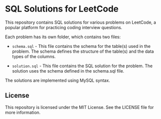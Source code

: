 # SQL Solutions for LeetCode

This repository contains SQL solutions for various problems on LeetCode, a popular platform for practicing coding interview questions.

Each problem has its own folder, which contains two files:

- `schema.sql` - This file contains the schema for the table(s) used in the problem. The schema defines the structure of the table(s) and the data types of the columns.

- `solution.sql` - This file contains the SQL solution for the problem. The solution uses the schema defined in the schema.sql file.

The solutions are implemented using MySQL syntax.

## License

This repository is licensed under the MIT License. See the LICENSE file for more information.
